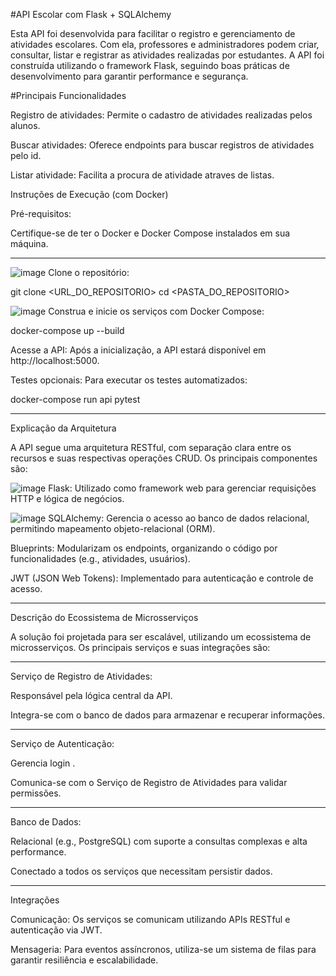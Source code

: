 #API Escolar com Flask + SQLAlchemy


Esta API foi desenvolvida para facilitar o registro e gerenciamento de atividades escolares. Com ela, professores e administradores podem criar, consultar, listar e registrar  as atividades realizadas por estudantes. A API foi construída utilizando o framework Flask, seguindo boas práticas de desenvolvimento para garantir performance e segurança.

#Principais Funcionalidades

Registro de atividades: Permite o cadastro de atividades realizadas pelos alunos.

Buscar atividades: Oferece endpoints para buscar registros de atividades pelo id.

Listar atividade: Facilita a procura de atividade atraves de listas.

Instruções de Execução (com Docker)

Pré-requisitos:

Certifique-se de ter o Docker e Docker Compose instalados em sua máquina.
____________________________________________________________________________________________________________________________________________
![image](https://img.shields.io/badge/GitHub-100000?style=for-the-badge&logo=github&logoColor=white)
Clone o repositório:

git clone <URL_DO_REPOSITORIO>
cd <PASTA_DO_REPOSITORIO>

![image](https://img.shields.io/badge/Docker-2496ED?style=for-the-badge&logo=docker&logoColor=white) 
Construa e inicie os serviços com Docker Compose:

docker-compose up --build

Acesse a API:
Após a inicialização, a API estará disponível em http://localhost:5000.

Testes opcionais:
Para executar os testes automatizados:

docker-compose run api pytest
____________________________________________________________________________________________________________________________________________
Explicação da Arquitetura

A API segue uma arquitetura RESTful, com separação clara entre os recursos e suas respectivas operações CRUD. Os principais componentes são:


![image](https://img.shields.io/badge/Flask-000000?style=for-the-badge&logo=flask&logoColor=white)
Flask: Utilizado como framework web para gerenciar requisições HTTP e lógica de negócios.


![image](https://img.shields.io/badge/SQLite-07405E?style=for-the-badge&logo=sqlite&logoColor=white)
SQLAlchemy: Gerencia o acesso ao banco de dados relacional, permitindo mapeamento objeto-relacional (ORM).

Blueprints: Modularizam os endpoints, organizando o código por funcionalidades (e.g., atividades, usuários).

JWT (JSON Web Tokens): Implementado para autenticação e controle de acesso.
____________________________________________________________________________________________________________________________________________
Descrição do Ecossistema de Microsserviços

A solução foi projetada para ser escalável, utilizando um ecossistema de microsserviços. Os principais serviços e suas integrações são:
____________________________________________________________________________________________________________________________________________
Serviço de Registro de Atividades:

Responsável pela lógica central da API.

Integra-se com o banco de dados para armazenar e recuperar informações.
____________________________________________________________________________________________________________________________________________
Serviço de Autenticação:

Gerencia login .

Comunica-se com o Serviço de Registro de Atividades para validar permissões.

____________________________________________________________________________________________________________________________________________

Banco de Dados:

Relacional (e.g., PostgreSQL) com suporte a consultas complexas e alta performance.

Conectado a todos os serviços que necessitam persistir dados.
____________________________________________________________________________________________________________________________________________
Integrações

Comunicação: Os serviços se comunicam utilizando APIs RESTful e autenticação via JWT.

Mensageria: Para eventos assíncronos, utiliza-se um sistema de filas para garantir resiliência e escalabilidade.



